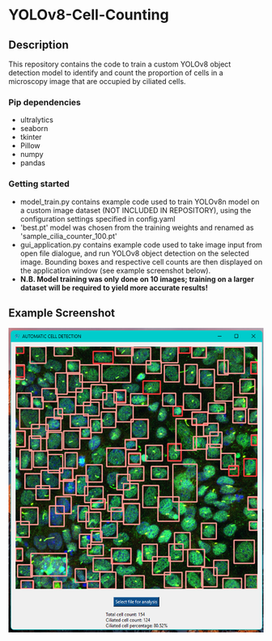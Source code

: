 # YOLOv8-Cell-Counting

## Description ##

This repository contains the code to train a custom YOLOv8 object detection model to identify and count the proportion of cells in a microscopy image that are occupied by ciliated cells.

### Pip dependencies ###
- ultralytics
- seaborn
- tkinter
- Pillow
- numpy
- pandas

### Getting started ###
- model_train.py contains example code used to train YOLOv8n model on a custom image dataset (NOT INCLUDED IN REPOSITORY), using the configuration settings specified in config.yaml
- 'best.pt' model was chosen from the training weights and renamed as 'sample_cilia_counter_100.pt'
- gui_application.py contains example code used to take image input from open file dialogue, and run YOLOv8 object detection on the selected image. Bounding boxes and respective cell counts are then displayed on the application window (see example screenshot below).
- **N.B. Model training was only done on 10 images; training on a larger dataset will be required to yield more accurate results!**

## Example Screenshot ##

![Example Screenshot](example_screenshot.png)
